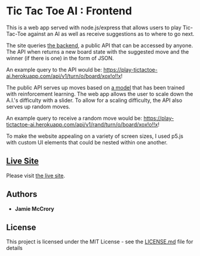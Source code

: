 # Tic Tac Toe AI : Frontend

This is a web app served with node.js/express that allows users to play Tic-Tac-Toe against an AI as well as receive suggestions as to where to go next.

The site queries [the backend](https://github.com/jamiejamiebobamie/tictactoe_backend), a public API that can be accessed by anyone. The API when returns a new board state with the suggested move and the winner (if there is one) in the form of JSON.

An example query to the API would be: https://play-tictactoe-ai.herokuapp.com/api/v1/turn/o/board/xox!o!!x!

The public API serves up moves based on [a model](https://github.com/jamiejamiebobamie/tictactoe_ai) that has been trained with reinforcement learning.
The web app allows the user to scale down the A.I.'s difficulty with a slider.
To allow for a scaling difficulty, the API also serves up random moves.

An example query to receive a random move would be: https://play-tictactoe-ai.herokuapp.com/api/v1/rand/turn/o/board/xox!o!!x!

To make the website appealing on a variety of screen sizes, I used p5.js with custom UI elements that could be nested within one another.

## [Live Site](https://tictactoe-play.herokuapp.com)
Please visit [the live site](https://tictactoe-play.herokuapp.com).

## Authors

* **Jamie McCrory**

## License

This project is licensed under the MIT License - see the [LICENSE.md](LICENSE.md) file for details
